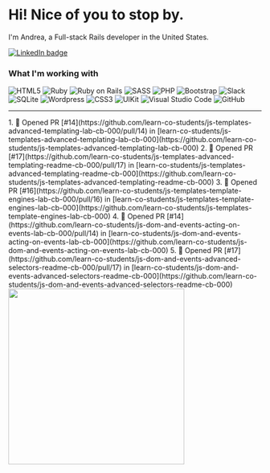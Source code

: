 # Hi! Nice of you to stop by.

I'm Andrea, a Full-stack Rails developer in the United States.

<a href="https://linkedin.com/in/andrea-jasper" target="blank"><img align="center" src="https://img.shields.io/badge/LinkedIn-0077B5?style=for-the-badge&logo=linkedin&logoColor=white" alt="LinkedIn badge" /></a>

### What I'm working with
<img alt="HTML5" src="https://img.shields.io/badge/-HTML5-E34F26?style=flat-square&logo=html5&logoColor=white" /> <img alt="Ruby" src="https://img.shields.io/badge/-RUBY-CC342D?style=flat-square&logo=ruby&logoColor=white" />  <img alt="Ruby on Rails" src="https://img.shields.io/badge/-RUBY_ON_RAILS-CC0000?style=flat-square&logo=ruby-on-rails&logoColor=white" /> <img alt="SASS" src="https://img.shields.io/badge/-SASS-CC6699?style=flat-square&logo=sass&logoColor=white" /> <img alt="PHP" src="https://img.shields.io/badge/-PHP-777BB4?style=flat-square&logo=php&logoColor=white" /> <img alt="Bootstrap" src="https://img.shields.io/badge/-BOOTSTRAP-7952B3?style=flat-square&logo=bootstrap&logoColor=white" /> <img alt="Slack" src="https://img.shields.io/badge/-SLACK-4A154B?style=flat-square&logo=slack&logoColor=white" /> <img alt="SQLite" src="https://img.shields.io/badge/-SQLITE-003B57?style=flat-square&logo=sqlite&logoColor=white" /> <img alt="Wordpress" src="https://img.shields.io/badge/-WORDPRESS-21759B?style=flat-square&logo=wordpress&logoColor=white" /> <img alt="CSS3" src="https://img.shields.io/badge/-CSS3-1572B6?style=flat-square&logo=css3&logoColor=white" /> <img alt="UIKit" src="https://img.shields.io/badge/-UIKIT-2396F3?style=flat-square&logo=uikit&logoColor=white" />
<img alt="Visual Studio Code" src="https://img.shields.io/badge/-VISUAL_STUDIO_CODE-2396F3?style=flat-square&logo=visual-studio-code&logoColor=white" /> <img alt="GitHub" src="https://img.shields.io/badge/-GITHUB-181717?style=flat-square&logo=github&logoColor=white" />

---

<p align=left>
  <!--<a href="https://github.com/andreajasper/github-readme-stats" title="Go to Source">-->
    <!--START_SECTION:activity-->
1. 💪 Opened PR [#14](https://github.com/learn-co-students/js-templates-advanced-templating-lab-cb-000/pull/14) in [learn-co-students/js-templates-advanced-templating-lab-cb-000](https://github.com/learn-co-students/js-templates-advanced-templating-lab-cb-000)
2. 💪 Opened PR [#17](https://github.com/learn-co-students/js-templates-advanced-templating-readme-cb-000/pull/17) in [learn-co-students/js-templates-advanced-templating-readme-cb-000](https://github.com/learn-co-students/js-templates-advanced-templating-readme-cb-000)
3. 💪 Opened PR [#16](https://github.com/learn-co-students/js-templates-template-engines-lab-cb-000/pull/16) in [learn-co-students/js-templates-template-engines-lab-cb-000](https://github.com/learn-co-students/js-templates-template-engines-lab-cb-000)
4. 💪 Opened PR [#14](https://github.com/learn-co-students/js-dom-and-events-acting-on-events-lab-cb-000/pull/14) in [learn-co-students/js-dom-and-events-acting-on-events-lab-cb-000](https://github.com/learn-co-students/js-dom-and-events-acting-on-events-lab-cb-000)
5. 💪 Opened PR [#17](https://github.com/learn-co-students/js-dom-and-events-advanced-selectors-readme-cb-000/pull/17) in [learn-co-students/js-dom-and-events-advanced-selectors-readme-cb-000](https://github.com/learn-co-students/js-dom-and-events-advanced-selectors-readme-cb-000)
<!--END_SECTION:activity-->
    <img width="350" align="center" src="https://github-readme-stats.vercel.app/api?username=andreajasper&show_icons=true&theme=vision-friendly-dark">
  </a>
</p>
